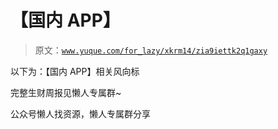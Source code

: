 # 【国内 APP】

> 原文：[`www.yuque.com/for_lazy/xkrm14/zia9iettk2q1gaxy`](https://www.yuque.com/for_lazy/xkrm14/zia9iettk2q1gaxy)



以下为：【国内 APP】相关风向标



完整生财周报见懒人专属群~



公众号懒人找资源，懒人专属群分享

